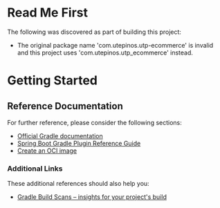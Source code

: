 # Read Me First

The following was discovered as part of building this project:

- The original package name 'com.utepinos.utp-ecommerce' is invalid and this project uses 'com.utepinos.utp_ecommerce' instead.

# Getting Started

## Reference Documentation

For further reference, please consider the following sections:

- [Official Gradle documentation](https://docs.gradle.org)
- [Spring Boot Gradle Plugin Reference Guide](https://docs.spring.io/spring-boot/3.4.5/gradle-plugin)
- [Create an OCI image](https://docs.spring.io/spring-boot/3.4.5/gradle-plugin/packaging-oci-image.html)

### Additional Links

These additional references should also help you:

- [Gradle Build Scans – insights for your project's build](https://scans.gradle.com#gradle)
